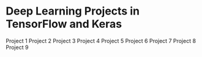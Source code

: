 # Deep Learning Projects in TensorFlow and Keras
Project 1
Project 2
Project 3
Project 4
Project 5
Project 6
Project 7
Project 8
Project 9
